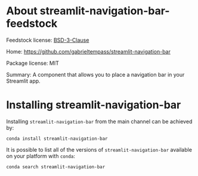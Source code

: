 About streamlit-navigation-bar-feedstock
=======================

Feedstock license: [BSD-3-Clause](LICENSE)

Home: https://github.com/gabrieltempass/streamlit-navigation-bar

Package license: MIT

Summary: A component that allows you to place a navigation bar in your Streamlit app.

Installing streamlit-navigation-bar
==================

Installing `streamlit-navigation-bar` from the main channel can be achieved by:

```
conda install streamlit-navigation-bar
```

It is possible to list all of the versions of `streamlit-navigation-bar` available on your platform with `conda`:

```
conda search streamlit-navigation-bar
```
